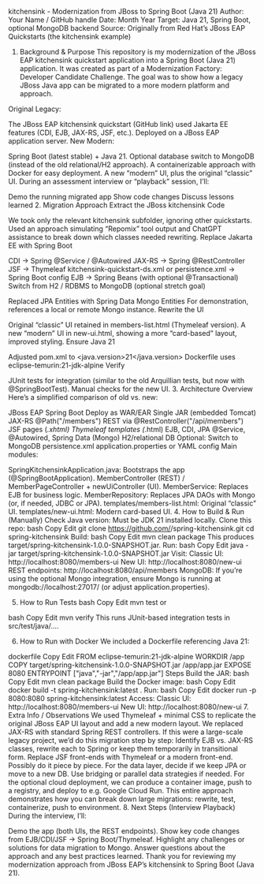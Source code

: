 kitchensink - Modernization from JBoss to Spring Boot (Java 21)
Author: Your Name / GitHub handle
Date: Month Year
Target: Java 21, Spring Boot, optional MongoDB backend
Source: Originally from Red Hat’s JBoss EAP Quickstarts (the kitchensink example)

1. Background & Purpose
This repository is my modernization of the JBoss EAP kitchensink quickstart application into a Spring Boot (Java 21) application. It was created as part of a Modernization Factory: Developer Candidate Challenge. The goal was to show how a legacy JBoss Java app can be migrated to a more modern platform and approach.

Original Legacy:

The JBoss EAP kitchensink quickstart (GitHub link) used Jakarta EE features (CDI, EJB, JAX-RS, JSF, etc.).
Deployed on a JBoss EAP application server.
New Modern:

Spring Boot (latest stable) + Java 21.
Optional database switch to MongoDB (instead of the old relational/H2 approach).
A containerizable approach with Docker for easy deployment.
A new “modern” UI, plus the original “classic” UI.
During an assessment interview or “playback” session, I’ll:

Demo the running migrated app
Show code changes
Discuss lessons learned
2. Migration Approach
Extract the JBoss kitchensink Code

We took only the relevant kitchensink subfolder, ignoring other quickstarts.
Used an approach simulating “Repomix” tool output and ChatGPT assistance to break down which classes needed rewriting.
Replace Jakarta EE with Spring Boot

CDI -> Spring @Service / @Autowired
JAX-RS -> Spring @RestController
JSF -> Thymeleaf
kitchensink-quickstart-ds.xml or persistence.xml -> Spring Boot config
EJB -> Spring Beans (with optional @Transactional)
Switch from H2 / RDBMS to MongoDB (optional stretch goal)

Replaced JPA Entities with Spring Data Mongo Entities
For demonstration, references a local or remote Mongo instance.
Rewrite the UI

Original “classic” UI retained in members-list.html (Thymeleaf version).
A new “modern” UI in new-ui.html, showing a more “card-based” layout, improved styling.
Ensure Java 21

Adjusted pom.xml to <java.version>21</java.version>
Dockerfile uses eclipse-temurin:21-jdk-alpine
Verify

JUnit tests for integration (similar to the old Arquillian tests, but now with @SpringBootTest).
Manual checks for the new UI.
3. Architecture Overview
Here’s a simplified comparison of old vs. new:

JBoss EAP	Spring Boot
Deploy as WAR/EAR	Single JAR (embedded Tomcat)
JAX-RS @Path("/members")	REST via @RestController("/api/members")
JSF pages (*.xhtml)	Thymeleaf templates (*.html)
EJB, CDI, JPA	@Service, @Autowired, Spring Data (Mongo)
H2/relational DB	Optional: Switch to MongoDB
persistence.xml	application.properties or YAML config
Main modules:

SpringKitchensinkApplication.java: Bootstraps the app (@SpringBootApplication).
MemberController (REST) / MemberPageController + newUiController (UI).
MemberService: Replaces EJB for business logic.
MemberRepository: Replaces JPA DAOs with Mongo (or, if needed, JDBC or JPA).
templates/members-list.html: Original “classic” UI.
templates/new-ui.html: Modern card-based UI.
4. How to Build & Run (Manually)
Check Java version: Must be JDK 21 installed locally.
Clone this repo:
bash
Copy
Edit
git clone https://github.com/<your-username>/spring-kitchensink.git
cd spring-kitchensink
Build:
bash
Copy
Edit
mvn clean package
This produces target/spring-kitchensink-1.0.0-SNAPSHOT.jar.
Run:
bash
Copy
Edit
java -jar target/spring-kitchensink-1.0.0-SNAPSHOT.jar
Visit:
Classic UI: http://localhost:8080/members-ui
New UI: http://localhost:8080/new-ui
REST endpoints: http://localhost:8080/api/members
MongoDB: If you’re using the optional Mongo integration, ensure Mongo is running at mongodb://localhost:27017/ (or adjust application.properties).

5. How to Run Tests
bash
Copy
Edit
mvn test
or

bash
Copy
Edit
mvn verify
This runs JUnit-based integration tests in src/test/java/....

6. How to Run with Docker
We included a Dockerfile referencing Java 21:

dockerfile
Copy
Edit
FROM eclipse-temurin:21-jdk-alpine
WORKDIR /app
COPY target/spring-kitchensink-1.0.0-SNAPSHOT.jar /app/app.jar
EXPOSE 8080
ENTRYPOINT ["java","-jar","/app/app.jar"]
Steps
Build the JAR:
bash
Copy
Edit
mvn clean package
Build the Docker image:
bash
Copy
Edit
docker build -t spring-kitchensink:latest .
Run:
bash
Copy
Edit
docker run -p 8080:8080 spring-kitchensink:latest
Access:
Classic UI: http://localhost:8080/members-ui
New UI: http://localhost:8080/new-ui
7. Extra Info / Observations
We used Thymeleaf + minimal CSS to replicate the original JBoss EAP UI layout and add a new modern layout.
We replaced JAX-RS with standard Spring REST controllers.
If this were a large-scale legacy project, we’d do this migration step by step:
Identify EJB vs. JAX-RS classes, rewrite each to Spring or keep them temporarily in transitional form.
Replace JSF front-ends with Thymeleaf or a modern front-end. Possibly do it piece by piece.
For the data layer, decide if we keep JPA or move to a new DB. Use bridging or parallel data strategies if needed.
For the optional cloud deployment, we can produce a container image, push to a registry, and deploy to e.g. Google Cloud Run.
This entire approach demonstrates how you can break down large migrations: rewrite, test, containerize, push to environment.
8. Next Steps (Interview Playback)
During the interview, I’ll:

Demo the app (both UIs, the REST endpoints).
Show key code changes from EJB/CDI/JSF -> Spring Boot/Thymeleaf.
Highlight any challenges or solutions for data migration to Mongo.
Answer questions about the approach and any best practices learned.
Thank you for reviewing my modernization approach from JBoss EAP’s kitchensink to Spring Boot (Java 21).